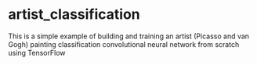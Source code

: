# artist_classification

This is a simple example of building and training an artist (Picasso and van Gogh) painting classification convolutional neural network from scratch using TensorFlow
